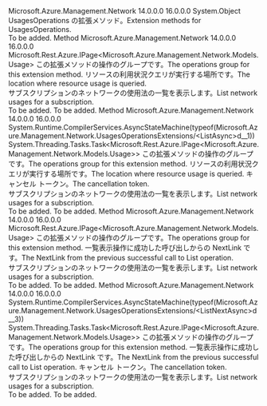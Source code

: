 <Type Name="UsagesOperationsExtensions" FullName="Microsoft.Azure.Management.Network.UsagesOperationsExtensions">
  <TypeSignature Language="C#" Value="public static class UsagesOperationsExtensions" />
  <TypeSignature Language="ILAsm" Value=".class public auto ansi abstract sealed beforefieldinit UsagesOperationsExtensions extends System.Object" />
  <TypeSignature Language="DocId" Value="T:Microsoft.Azure.Management.Network.UsagesOperationsExtensions" />
  <TypeSignature Language="VB.NET" Value="Public Module UsagesOperationsExtensions" />
  <TypeSignature Language="F#" Value="type UsagesOperationsExtensions = class" />
  <AssemblyInfo>
    <AssemblyName>Microsoft.Azure.Management.Network</AssemblyName>
    <AssemblyVersion>14.0.0.0</AssemblyVersion>
    <AssemblyVersion>16.0.0.0</AssemblyVersion>
  </AssemblyInfo>
  <Base>
    <BaseTypeName>System.Object</BaseTypeName>
  </Base>
  <Interfaces />
  <Docs>
    <summary>
            <span data-ttu-id="de537-101">UsagesOperations の拡張メソッド。</span><span class="sxs-lookup"><span data-stu-id="de537-101">Extension methods for UsagesOperations.</span></span>
            </summary>
    <remarks>To be added.</remarks>
  </Docs>
  <Members>
    <Member MemberName="List">
      <MemberSignature Language="C#" Value="public static Microsoft.Rest.Azure.IPage&lt;Microsoft.Azure.Management.Network.Models.Usage&gt; List (this Microsoft.Azure.Management.Network.IUsagesOperations operations, string location);" />
      <MemberSignature Language="ILAsm" Value=".method public static hidebysig class Microsoft.Rest.Azure.IPage`1&lt;class Microsoft.Azure.Management.Network.Models.Usage&gt; List(class Microsoft.Azure.Management.Network.IUsagesOperations operations, string location) cil managed" />
      <MemberSignature Language="DocId" Value="M:Microsoft.Azure.Management.Network.UsagesOperationsExtensions.List(Microsoft.Azure.Management.Network.IUsagesOperations,System.String)" />
      <MemberSignature Language="VB.NET" Value="&lt;Extension()&gt;&#xA;Public Function List (operations As IUsagesOperations, location As String) As IPage(Of Usage)" />
      <MemberSignature Language="F#" Value="static member List : Microsoft.Azure.Management.Network.IUsagesOperations * string -&gt; Microsoft.Rest.Azure.IPage&lt;Microsoft.Azure.Management.Network.Models.Usage&gt;" Usage="Microsoft.Azure.Management.Network.UsagesOperationsExtensions.List (operations, location)" />
      <MemberType>Method</MemberType>
      <AssemblyInfo>
        <AssemblyName>Microsoft.Azure.Management.Network</AssemblyName>
        <AssemblyVersion>14.0.0.0</AssemblyVersion>
        <AssemblyVersion>16.0.0.0</AssemblyVersion>
      </AssemblyInfo>
      <ReturnValue>
        <ReturnType>Microsoft.Rest.Azure.IPage&lt;Microsoft.Azure.Management.Network.Models.Usage&gt;</ReturnType>
      </ReturnValue>
      <Parameters>
        <Parameter Name="operations" Type="Microsoft.Azure.Management.Network.IUsagesOperations" RefType="this" />
        <Parameter Name="location" Type="System.String" />
      </Parameters>
      <Docs>
        <param name="operations">
            <span data-ttu-id="de537-102">この拡張メソッドの操作のグループです。</span><span class="sxs-lookup"><span data-stu-id="de537-102">The operations group for this extension method.</span></span>
            </param>
        <param name="location">
            <span data-ttu-id="de537-103">リソースの利用状況クエリが実行する場所です。</span><span class="sxs-lookup"><span data-stu-id="de537-103">The location where resource usage is queried.</span></span>
            </param>
        <summary>
            <span data-ttu-id="de537-104">サブスクリプションのネットワークの使用法の一覧を表示します。</span><span class="sxs-lookup"><span data-stu-id="de537-104">List network usages for a subscription.</span></span>
            </summary>
        <returns>To be added.</returns>
        <remarks>To be added.</remarks>
      </Docs>
    </Member>
    <Member MemberName="ListAsync">
      <MemberSignature Language="C#" Value="public static System.Threading.Tasks.Task&lt;Microsoft.Rest.Azure.IPage&lt;Microsoft.Azure.Management.Network.Models.Usage&gt;&gt; ListAsync (this Microsoft.Azure.Management.Network.IUsagesOperations operations, string location, System.Threading.CancellationToken cancellationToken = null);" />
      <MemberSignature Language="ILAsm" Value=".method public static hidebysig class System.Threading.Tasks.Task`1&lt;class Microsoft.Rest.Azure.IPage`1&lt;class Microsoft.Azure.Management.Network.Models.Usage&gt;&gt; ListAsync(class Microsoft.Azure.Management.Network.IUsagesOperations operations, string location, valuetype System.Threading.CancellationToken cancellationToken) cil managed" />
      <MemberSignature Language="DocId" Value="M:Microsoft.Azure.Management.Network.UsagesOperationsExtensions.ListAsync(Microsoft.Azure.Management.Network.IUsagesOperations,System.String,System.Threading.CancellationToken)" />
      <MemberSignature Language="F#" Value="static member ListAsync : Microsoft.Azure.Management.Network.IUsagesOperations * string * System.Threading.CancellationToken -&gt; System.Threading.Tasks.Task&lt;Microsoft.Rest.Azure.IPage&lt;Microsoft.Azure.Management.Network.Models.Usage&gt;&gt;" Usage="Microsoft.Azure.Management.Network.UsagesOperationsExtensions.ListAsync (operations, location, cancellationToken)" />
      <MemberType>Method</MemberType>
      <AssemblyInfo>
        <AssemblyName>Microsoft.Azure.Management.Network</AssemblyName>
        <AssemblyVersion>14.0.0.0</AssemblyVersion>
        <AssemblyVersion>16.0.0.0</AssemblyVersion>
      </AssemblyInfo>
      <Attributes>
        <Attribute>
          <AttributeName>System.Runtime.CompilerServices.AsyncStateMachine(typeof(Microsoft.Azure.Management.Network.UsagesOperationsExtensions/&lt;ListAsync&gt;d__1))</AttributeName>
        </Attribute>
      </Attributes>
      <ReturnValue>
        <ReturnType>System.Threading.Tasks.Task&lt;Microsoft.Rest.Azure.IPage&lt;Microsoft.Azure.Management.Network.Models.Usage&gt;&gt;</ReturnType>
      </ReturnValue>
      <Parameters>
        <Parameter Name="operations" Type="Microsoft.Azure.Management.Network.IUsagesOperations" RefType="this" />
        <Parameter Name="location" Type="System.String" />
        <Parameter Name="cancellationToken" Type="System.Threading.CancellationToken" />
      </Parameters>
      <Docs>
        <param name="operations">
            <span data-ttu-id="de537-105">この拡張メソッドの操作のグループです。</span><span class="sxs-lookup"><span data-stu-id="de537-105">The operations group for this extension method.</span></span>
            </param>
        <param name="location">
            <span data-ttu-id="de537-106">リソースの利用状況クエリが実行する場所です。</span><span class="sxs-lookup"><span data-stu-id="de537-106">The location where resource usage is queried.</span></span>
            </param>
        <param name="cancellationToken">
            <span data-ttu-id="de537-107">キャンセル トークン。</span><span class="sxs-lookup"><span data-stu-id="de537-107">The cancellation token.</span></span>
            </param>
        <summary>
            <span data-ttu-id="de537-108">サブスクリプションのネットワークの使用法の一覧を表示します。</span><span class="sxs-lookup"><span data-stu-id="de537-108">List network usages for a subscription.</span></span>
            </summary>
        <returns>To be added.</returns>
        <remarks>To be added.</remarks>
      </Docs>
    </Member>
    <Member MemberName="ListNext">
      <MemberSignature Language="C#" Value="public static Microsoft.Rest.Azure.IPage&lt;Microsoft.Azure.Management.Network.Models.Usage&gt; ListNext (this Microsoft.Azure.Management.Network.IUsagesOperations operations, string nextPageLink);" />
      <MemberSignature Language="ILAsm" Value=".method public static hidebysig class Microsoft.Rest.Azure.IPage`1&lt;class Microsoft.Azure.Management.Network.Models.Usage&gt; ListNext(class Microsoft.Azure.Management.Network.IUsagesOperations operations, string nextPageLink) cil managed" />
      <MemberSignature Language="DocId" Value="M:Microsoft.Azure.Management.Network.UsagesOperationsExtensions.ListNext(Microsoft.Azure.Management.Network.IUsagesOperations,System.String)" />
      <MemberSignature Language="VB.NET" Value="&lt;Extension()&gt;&#xA;Public Function ListNext (operations As IUsagesOperations, nextPageLink As String) As IPage(Of Usage)" />
      <MemberSignature Language="F#" Value="static member ListNext : Microsoft.Azure.Management.Network.IUsagesOperations * string -&gt; Microsoft.Rest.Azure.IPage&lt;Microsoft.Azure.Management.Network.Models.Usage&gt;" Usage="Microsoft.Azure.Management.Network.UsagesOperationsExtensions.ListNext (operations, nextPageLink)" />
      <MemberType>Method</MemberType>
      <AssemblyInfo>
        <AssemblyName>Microsoft.Azure.Management.Network</AssemblyName>
        <AssemblyVersion>14.0.0.0</AssemblyVersion>
        <AssemblyVersion>16.0.0.0</AssemblyVersion>
      </AssemblyInfo>
      <ReturnValue>
        <ReturnType>Microsoft.Rest.Azure.IPage&lt;Microsoft.Azure.Management.Network.Models.Usage&gt;</ReturnType>
      </ReturnValue>
      <Parameters>
        <Parameter Name="operations" Type="Microsoft.Azure.Management.Network.IUsagesOperations" RefType="this" />
        <Parameter Name="nextPageLink" Type="System.String" />
      </Parameters>
      <Docs>
        <param name="operations">
            <span data-ttu-id="de537-109">この拡張メソッドの操作のグループです。</span><span class="sxs-lookup"><span data-stu-id="de537-109">The operations group for this extension method.</span></span>
            </param>
        <param name="nextPageLink">
            <span data-ttu-id="de537-110">一覧表示操作に成功した呼び出しからの NextLink です。</span><span class="sxs-lookup"><span data-stu-id="de537-110">The NextLink from the previous successful call to List operation.</span></span>
            </param>
        <summary>
            <span data-ttu-id="de537-111">サブスクリプションのネットワークの使用法の一覧を表示します。</span><span class="sxs-lookup"><span data-stu-id="de537-111">List network usages for a subscription.</span></span>
            </summary>
        <returns>To be added.</returns>
        <remarks>To be added.</remarks>
      </Docs>
    </Member>
    <Member MemberName="ListNextAsync">
      <MemberSignature Language="C#" Value="public static System.Threading.Tasks.Task&lt;Microsoft.Rest.Azure.IPage&lt;Microsoft.Azure.Management.Network.Models.Usage&gt;&gt; ListNextAsync (this Microsoft.Azure.Management.Network.IUsagesOperations operations, string nextPageLink, System.Threading.CancellationToken cancellationToken = null);" />
      <MemberSignature Language="ILAsm" Value=".method public static hidebysig class System.Threading.Tasks.Task`1&lt;class Microsoft.Rest.Azure.IPage`1&lt;class Microsoft.Azure.Management.Network.Models.Usage&gt;&gt; ListNextAsync(class Microsoft.Azure.Management.Network.IUsagesOperations operations, string nextPageLink, valuetype System.Threading.CancellationToken cancellationToken) cil managed" />
      <MemberSignature Language="DocId" Value="M:Microsoft.Azure.Management.Network.UsagesOperationsExtensions.ListNextAsync(Microsoft.Azure.Management.Network.IUsagesOperations,System.String,System.Threading.CancellationToken)" />
      <MemberSignature Language="F#" Value="static member ListNextAsync : Microsoft.Azure.Management.Network.IUsagesOperations * string * System.Threading.CancellationToken -&gt; System.Threading.Tasks.Task&lt;Microsoft.Rest.Azure.IPage&lt;Microsoft.Azure.Management.Network.Models.Usage&gt;&gt;" Usage="Microsoft.Azure.Management.Network.UsagesOperationsExtensions.ListNextAsync (operations, nextPageLink, cancellationToken)" />
      <MemberType>Method</MemberType>
      <AssemblyInfo>
        <AssemblyName>Microsoft.Azure.Management.Network</AssemblyName>
        <AssemblyVersion>14.0.0.0</AssemblyVersion>
        <AssemblyVersion>16.0.0.0</AssemblyVersion>
      </AssemblyInfo>
      <Attributes>
        <Attribute>
          <AttributeName>System.Runtime.CompilerServices.AsyncStateMachine(typeof(Microsoft.Azure.Management.Network.UsagesOperationsExtensions/&lt;ListNextAsync&gt;d__3))</AttributeName>
        </Attribute>
      </Attributes>
      <ReturnValue>
        <ReturnType>System.Threading.Tasks.Task&lt;Microsoft.Rest.Azure.IPage&lt;Microsoft.Azure.Management.Network.Models.Usage&gt;&gt;</ReturnType>
      </ReturnValue>
      <Parameters>
        <Parameter Name="operations" Type="Microsoft.Azure.Management.Network.IUsagesOperations" RefType="this" />
        <Parameter Name="nextPageLink" Type="System.String" />
        <Parameter Name="cancellationToken" Type="System.Threading.CancellationToken" />
      </Parameters>
      <Docs>
        <param name="operations">
            <span data-ttu-id="de537-112">この拡張メソッドの操作のグループです。</span><span class="sxs-lookup"><span data-stu-id="de537-112">The operations group for this extension method.</span></span>
            </param>
        <param name="nextPageLink">
            <span data-ttu-id="de537-113">一覧表示操作に成功した呼び出しからの NextLink です。</span><span class="sxs-lookup"><span data-stu-id="de537-113">The NextLink from the previous successful call to List operation.</span></span>
            </param>
        <param name="cancellationToken">
            <span data-ttu-id="de537-114">キャンセル トークン。</span><span class="sxs-lookup"><span data-stu-id="de537-114">The cancellation token.</span></span>
            </param>
        <summary>
            <span data-ttu-id="de537-115">サブスクリプションのネットワークの使用法の一覧を表示します。</span><span class="sxs-lookup"><span data-stu-id="de537-115">List network usages for a subscription.</span></span>
            </summary>
        <returns>To be added.</returns>
        <remarks>To be added.</remarks>
      </Docs>
    </Member>
  </Members>
</Type>